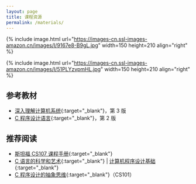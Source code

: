 ```yaml
---
layout: page
title: 课程资源
permalink: /materials/
---
```


{% include image.html url="https://images-cn.ssl-images-amazon.cn/images/I/9167e8-B9gL.jpg" width=150 height=210 align="right" %}

{% include image.html url="https://images-cn.ssl-images-amazon.cn/images/I/51PLYzvpmHL.jpg" width=150 height=210 align="right" %}


## 参考教材

- [深入理解计算机系统](https://book.douban.com/subject/26912767/){:target="_blank"}，第 3 版
- [C 程序设计语言](https://book.douban.com/subject/1139336/){:target="_blank"}，第 2 版

## 推荐阅读

- [斯坦福 CS107 课程手册](https://stanford.edu/~cgregg/cgi-bin/107-reader/){:target="_blank"}
- [C 语言的科学和艺术](https://book.douban.com/subject/6519270/){:target="_blank"} \| [计算机程序设计基础](https://www.xuetangx.com/course/thu08091001408/12424773){:target="_blank"}
- [C 程序设计的抽象思维](https://book.douban.com/subject/10754300/){:target="_blank"}（CS101）
